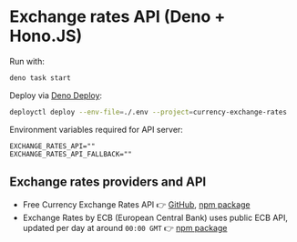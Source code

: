# Exchange rates API (Deno + Hono.JS)

Run with:

```bash
deno task start
```

Deploy via [Deno Deploy](https://deno.com/deploy):

```bash
deployctl deploy --env-file=./.env --project=currency-exchange-rates
```

Environment variables required for API server:

```.env
EXCHANGE_RATES_API=""
EXCHANGE_RATES_API_FALLBACK=""
```

## Exchange rates providers and API

- Free Currency Exchange Rates API 👉 [GitHub](https://github.com/fawazahmed0/exchange-api), [npm package](https://www.npmjs.com/package/@fawazahmed0/currency-api)
- Exchange Rates by ECB (European Central Bank) uses public ECB API, updated per day at around `00:00 GMT` 👉 [npm package](https://www.npmjs.com/package/exchange-rates-ecb)
